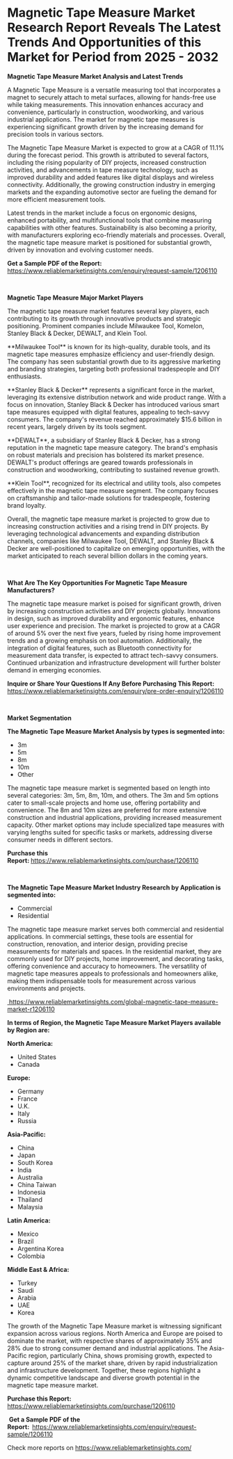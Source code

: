 <p><h1>Magnetic Tape Measure Market Research Report Reveals The Latest Trends And Opportunities of this Market for Period from 2025 - 2032</h1></p><p><strong>Magnetic Tape Measure Market Analysis and Latest Trends</strong></p>
<p><p>A Magnetic Tape Measure is a versatile measuring tool that incorporates a magnet to securely attach to metal surfaces, allowing for hands-free use while taking measurements. This innovation enhances accuracy and convenience, particularly in construction, woodworking, and various industrial applications. The market for magnetic tape measures is experiencing significant growth driven by the increasing demand for precision tools in various sectors.</p><p>The Magnetic Tape Measure Market is expected to grow at a CAGR of 11.1% during the forecast period. This growth is attributed to several factors, including the rising popularity of DIY projects, increased construction activities, and advancements in tape measure technology, such as improved durability and added features like digital displays and wireless connectivity. Additionally, the growing construction industry in emerging markets and the expanding automotive sector are fueling the demand for more efficient measurement tools.</p><p>Latest trends in the market include a focus on ergonomic designs, enhanced portability, and multifunctional tools that combine measuring capabilities with other features. Sustainability is also becoming a priority, with manufacturers exploring eco-friendly materials and processes. Overall, the magnetic tape measure market is positioned for substantial growth, driven by innovation and evolving customer needs.</p></p>
<p><strong>Get a Sample PDF of the Report:&nbsp;</strong> <a href="https://www.reliablemarketinsights.com/enquiry/request-sample/1206110?utm_campaign=2302&utm_medium=2&utm_source=Github&utm_content=ia&utm_term=19022025&utm_id=magnetic-tape-measure">https://www.reliablemarketinsights.com/enquiry/request-sample/1206110</a></p>
<p>&nbsp;</p>
<p><strong>Magnetic Tape Measure Major Market Players</strong></p>
<p><p>The magnetic tape measure market features several key players, each contributing to its growth through innovative products and strategic positioning. Prominent companies include Milwaukee Tool, Komelon, Stanley Black & Decker, DEWALT, and Klein Tool.</p><p>**Milwaukee Tool** is known for its high-quality, durable tools, and its magnetic tape measures emphasize efficiency and user-friendly design. The company has seen substantial growth due to its aggressive marketing and branding strategies, targeting both professional tradespeople and DIY enthusiasts.</p><p>**Stanley Black & Decker** represents a significant force in the market, leveraging its extensive distribution network and wide product range. With a focus on innovation, Stanley Black & Decker has introduced various smart tape measures equipped with digital features, appealing to tech-savvy consumers. The company's revenue reached approximately $15.6 billion in recent years, largely driven by its tools segment.</p><p>**DEWALT**, a subsidiary of Stanley Black & Decker, has a strong reputation in the magnetic tape measure category. The brand's emphasis on robust materials and precision has bolstered its market presence. DEWALT's product offerings are geared towards professionals in construction and woodworking, contributing to sustained revenue growth.</p><p>**Klein Tool**, recognized for its electrical and utility tools, also competes effectively in the magnetic tape measure segment. The company focuses on craftsmanship and tailor-made solutions for tradespeople, fostering brand loyalty.</p><p>Overall, the magnetic tape measure market is projected to grow due to increasing construction activities and a rising trend in DIY projects. By leveraging technological advancements and expanding distribution channels, companies like Milwaukee Tool, DEWALT, and Stanley Black & Decker are well-positioned to capitalize on emerging opportunities, with the market anticipated to reach several billion dollars in the coming years.</p></p>
<p>&nbsp;</p>
<p><strong>What Are The Key Opportunities For Magnetic Tape Measure Manufacturers?</strong></p>
<p><p>The magnetic tape measure market is poised for significant growth, driven by increasing construction activities and DIY projects globally. Innovations in design, such as improved durability and ergonomic features, enhance user experience and precision. The market is projected to grow at a CAGR of around 5% over the next five years, fueled by rising home improvement trends and a growing emphasis on tool automation. Additionally, the integration of digital features, such as Bluetooth connectivity for measurement data transfer, is expected to attract tech-savvy consumers. Continued urbanization and infrastructure development will further bolster demand in emerging economies.</p></p>
<p><strong>Inquire or Share Your Questions If Any Before Purchasing This Report:</strong> <a href="https://www.reliablemarketinsights.com/enquiry/pre-order-enquiry/1206110?utm_campaign=2302&utm_medium=2&utm_source=Github&utm_content=ia&utm_term=19022025&utm_id=magnetic-tape-measure">https://www.reliablemarketinsights.com/enquiry/pre-order-enquiry/1206110</a></p>
<p>&nbsp;</p>
<p><strong>Market Segmentation</strong></p>
<p><strong>The Magnetic Tape Measure Market Analysis by types is segmented into:</strong></p>
<p><ul><li>3m</li><li>5m</li><li>8m</li><li>10m</li><li>Other</li></ul></p>
<p><p>The magnetic tape measure market is segmented based on length into several categories: 3m, 5m, 8m, 10m, and others. The 3m and 5m options cater to small-scale projects and home use, offering portability and convenience. The 8m and 10m sizes are preferred for more extensive construction and industrial applications, providing increased measurement capacity. Other market options may include specialized tape measures with varying lengths suited for specific tasks or markets, addressing diverse consumer needs in different sectors.</p></p>
<p><strong>Purchase this Report:&nbsp;</strong><a href="https://www.reliablemarketinsights.com/purchase/1206110?utm_campaign=2302&utm_medium=2&utm_source=Github&utm_content=ia&utm_term=19022025&utm_id=magnetic-tape-measure">https://www.reliablemarketinsights.com/purchase/1206110</a></p>
<p>&nbsp;</p>
<p><strong>The Magnetic Tape Measure Market Industry Research by Application is segmented into:</strong></p>
<p><ul><li>Commercial</li><li>Residential</li></ul></p>
<p><p>The magnetic tape measure market serves both commercial and residential applications. In commercial settings, these tools are essential for construction, renovation, and interior design, providing precise measurements for materials and spaces. In the residential market, they are commonly used for DIY projects, home improvement, and decorating tasks, offering convenience and accuracy to homeowners. The versatility of magnetic tape measures appeals to professionals and homeowners alike, making them indispensable tools for measurement across various environments and projects.</p></p>
<p><a href="https://www.reliablemarketinsights.com/global-magnetic-tape-measure-market-r1206110?utm_campaign=2302&utm_medium=2&utm_source=Github&utm_content=ia&utm_term=19022025&utm_id=magnetic-tape-measure">&nbsp;https://www.reliablemarketinsights.com/global-magnetic-tape-measure-market-r1206110</a></p>
<p><strong>In terms of Region, the Magnetic Tape Measure Market Players available by Region are:</strong></p>
<p>
    <p> <strong> North America: </strong>
        <ul>
            <li>United States</li>
            <li>Canada</li>
        </ul>
        </p> 
    <p> <strong> Europe: </strong>
        <ul>
            <li>Germany</li>
            <li>France</li>
            <li>U.K.</li>
            <li>Italy</li>
            <li>Russia</li>
        </ul>
        </p> 
    <p> <strong> Asia-Pacific: </strong>
        <ul>
            <li>China</li>
            <li>Japan</li>
            <li>South Korea</li>
            <li>India</li>
            <li>Australia</li>
            <li>China Taiwan</li>
            <li>Indonesia</li>
            <li>Thailand</li>
            <li>Malaysia</li>
        </ul>
        </p> 
    <p> <strong> Latin America: </strong>
        <ul>
            <li>Mexico</li>
            <li>Brazil</li>
            <li>Argentina Korea</li>
            <li>Colombia</li>
        </ul>
        </p> 
    <p> <strong> Middle East & Africa: </strong>
        <ul>
            <li>Turkey</li>
            <li>Saudi</li>
            <li>Arabia</li>
            <li>UAE</li>
            <li>Korea</li>
        </ul>
    </p>
    </p>
<p><p>The growth of the Magnetic Tape Measure market is witnessing significant expansion across various regions. North America and Europe are poised to dominate the market, with respective shares of approximately 35% and 28% due to strong consumer demand and industrial applications. The Asia-Pacific region, particularly China, shows promising growth, expected to capture around 25% of the market share, driven by rapid industrialization and infrastructure development. Together, these regions highlight a dynamic competitive landscape and diverse growth potential in the magnetic tape measure market.</p></p>
<p><strong>Purchase this Report: </strong><a href="https://www.reliablemarketinsights.com/purchase/1206110?utm_campaign=2302&utm_medium=2&utm_source=Github&utm_content=ia&utm_term=19022025&utm_id=magnetic-tape-measure">https://www.reliablemarketinsights.com/purchase/1206110</a></p>
<p>&nbsp;<strong>Get a Sample PDF of the Report:&nbsp;&nbsp;</strong><a href="https://www.reliablemarketinsights.com/enquiry/request-sample/1206110?utm_campaign=2302&utm_medium=2&utm_source=Github&utm_content=ia&utm_term=19022025&utm_id=magnetic-tape-measure">https://www.reliablemarketinsights.com/enquiry/request-sample/1206110</a></p>
<p><strong></strong></p>
<p>Check more reports on <a href="https://www.reliablemarketinsights.com/?utm_campaign=2302&utm_medium=2&utm_source=Github&utm_content=ia&utm_term=19022025&utm_id=magnetic-tape-measure">https://www.reliablemarketinsights.com/</a></p>